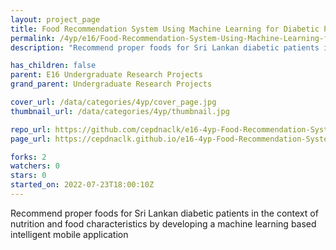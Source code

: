 ```yaml
---
layout: project_page
title: Food Recommendation System Using Machine Learning for Diabetic Patients in Sri Lanka
permalink: /4yp/e16/Food-Recommendation-System-Using-Machine-Learning-for-Diabetic-Patients-in-Sri-Lanka/
description: "Recommend proper foods for Sri Lankan diabetic patients in the context of nutrition and food characteristics by developing a machine learning based intelligent mobile application"

has_children: false
parent: E16 Undergraduate Research Projects
grand_parent: Undergraduate Research Projects

cover_url: /data/categories/4yp/cover_page.jpg
thumbnail_url: /data/categories/4yp/thumbnail.jpg

repo_url: https://github.com/cepdnaclk/e16-4yp-Food-Recommendation-System-Using-Machine-Learning-for-Diabetic-Patients-in-Sri-Lanka
page_url: https://cepdnaclk.github.io/e16-4yp-Food-Recommendation-System-Using-Machine-Learning-for-Diabetic-Patients-in-Sri-Lanka

forks: 2
watchers: 0
stars: 0
started_on: 2022-07-23T18:00:10Z
---
```

Recommend proper foods for Sri Lankan diabetic patients in the context of nutrition and food characteristics by developing a machine learning based intelligent mobile application

